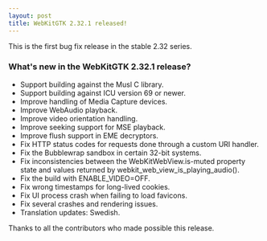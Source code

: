 ```yaml
---
layout: post
title: WebKitGTK 2.32.1 released!
---
```


This is the first bug fix release in the stable 2.32 series.

### What's new in the WebKitGTK 2.32.1 release?

 - Support building against the Musl C library.
 - Support building against ICU version 69 or newer.
 - Improve handling of Media Capture devices.
 - Improve WebAudio playback.
 - Improve video orientation handling.
 - Improve seeking support for MSE playback.
 - Improve flush support in EME decryptors.
 - Fix HTTP status codes for requests done through a custom URI handler.
 - Fix the Bubblewrap sandbox in certain 32-bit systems.
 - Fix inconsistencies between the WebKitWebView.is-muted property state
   and values returned by webkit_web_view_is_playing_audio().
 - Fix the build with ENABLE_VIDEO=OFF.
 - Fix wrong timestamps for long-lived cookies.
 - Fix UI process crash when failing to load favicons.
 - Fix several crashes and rendering issues.
 - Translation updates: Swedish.

Thanks to all the contributors who made possible this release.
